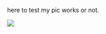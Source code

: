here to test my pic works or not.

![](https://raw.githubusercontent.com/movive/helloworld/123A9984.jpg)
